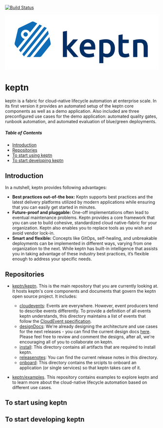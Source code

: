 [![Build Status](https://travis-ci.org/keptn/keptn.svg?branch=master)](https://travis-ci.org/keptn/keptn)

![keptn](./assets/keptn.png)

# keptn
keptn is a fabric for cloud-native lifecycle automation at enterprise scale. In its first version it provides an automated setup of the keptn core components as well as a demo application. Also included are three preconfigured use cases for the demo application: automated quality gates, runbook automation, and automated evaluation of blue/green deployments.


##### Table of Contents
 * [Introduction](#intro)
 * [Repositories](#repos)
 * [To start using keptn](#using-keptn)
 * [To start developing keptn](#developing-keptn)

## Introduction <a id="intro"></a>

In a nutshell, keptn provides following advantages:
* **Best practices out-of-the box:** Keptn supports best practices and the latest delivery platforms utilized by modern applications while ensuring that you can easily get started in minutes.
* **Future-proof and pluggable:** One-off implementations often lead to eventual maintenance problems. Keptn provides a core framework that you can use to build cohesive, standardized cloud native-fabric for your organization. Keptn also enables you to replace tools as you wish and avoid vendor lock-in.
* **Smart and flexible:** Concepts like GitOps, self-healing, and unbreakable deployments can be implemented in different ways, varying from one organization to the next. While keptn has built-in intelligence that assists you in taking advantage of these industry best practices, it’s flexible enough to address your specific needs.

## Repositories <a id="repos"></a>
* [keptn/keptn](README.md). This is the main repository that you are currently looking at. It hosts keptn's core components and documents that govern the keptn open source project. It includes:

    * [cloudevents](./cloudevents/): Events are everywhere. However, event producers tend to describe events differently. To provide a definition of all events keptn understands, this directory maintains a list of events that follow the [CloudEvent specification](https://github.com/cloudevents/spec). 
    * [designDocs](./designDocs/): We're already designing the architecture and use cases for the next releases - you can find the current design docs [here](./designDocs). Please feel free to review and comment the designs, after all, we're encouraging all of you to collaborate on keptn.
    * [install](./install/): This directory contains all artifacts that are required to install keptn.
    * [releasenotes](./releasenotes/): You can find the current release notes in this directory.
    * [onboard](./onboard/): This directory contains the srcipts to onboard an application (or single services) so that keptn takes care of it.

* [keptn/examples](https://github.com/keptn/examples). This repository contains examples to explore keptn and to learn more about the cloud-native lifecycle automation based on different use cases.

## To start using keptn <a id="using-keptn"></a>

## To start developing keptn <a id="developing-keptn"></a>

